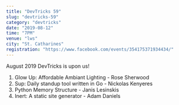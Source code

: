 ```yaml
---
title: "DevTricks 59"
slug: "devtricks-59"
category: "devtricks"
date: "2019-08-12"
time: "7PM"
venue: "lws"
city: "St. Catharines"
registration: "https://www.facebook.com/events/354175371934434/"
---
```


August 2019 DevTricks is upon us!

1. Glow Up: Affordable Ambiant Lighting - Rose Sherwood
2. Sup: Daily standup tool written in Go - Nickolas Kenyeres
3. Python Memory Structure - Janis Lesinskis
4. Inert: A static site generator - Adam Daniels
